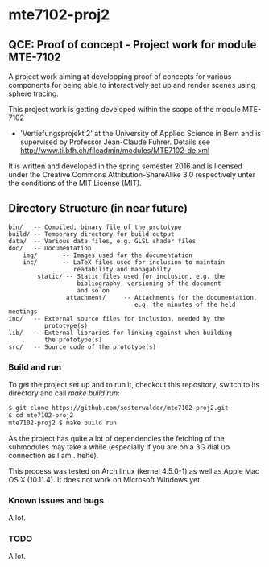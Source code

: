 # mte7102-proj2
## QCE: Proof of concept - Project work for module MTE-7102

A project work aiming at developping proof of concepts for various components for
being able to interactively set up and render scenes using sphere tracing.

This project work is getting developed within the scope of the module MTE-7102
- 'Vertiefungsprojekt 2' at the University of Applied Science in Bern
and is supervised by Professor Jean-Claude Fuhrer. Details see
http://www.ti.bfh.ch/fileadmin/modules/MTE7102-de.xml

It is written and developed in the spring semester 2016 and is licensed
under the Creative Commons Attribution-ShareAlike 3.0 respectively 
unter the conditions of the MIT License (MIT).

Directory Structure (in near future)
------------------------------------

    bin/   -- Compiled, binary file of the prototype
    build/ -- Temporary directory for build output
    data/  -- Various data files, e.g. GLSL shader files
    doc/   -- Documentation
        img/       -- Images used for the documentation
        inc/       -- LaTeX files used for inclusion to maintain
                      readability and managabilty
            static/ -- Static files used for inclusion, e.g. the
                       bibliography, versioning of the document
                       and so on
                    attachment/     -- Attachments for the documentation,
                                       e.g. the minutes of the held meetings
    inc/   -- External source files for inclusion, needed by the
              prototype(s)
    lib/   -- External libraries for linking against when building
              the prototype(s)
    src/   -- Source code of the prototype(s)


### Build and run

To get the project set up and to run it, checkout this repository, switch to
its directory and call *make build run*:

```bash
$ git clone https://github.com/sosterwalder/mte7102-proj2.git
$ cd mte7102-proj2
mte7102-proj2 $ make build run
```

As the project has quite a lot of dependencies the fetching of the submodules
may take a while (especially if you are on a 3G dial up connection as I am..
hehe).

This process was tested on Arch linux (kernel 4.5.0-1) as well as Apple Mac OS
X (10.11.4). It does not work on Microsoft Windows yet.

### Known issues and bugs

A lot.

### TODO

A lot.

